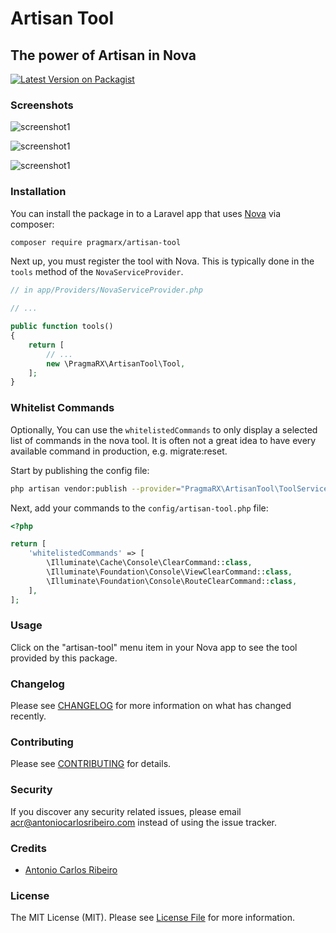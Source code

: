 
# Artisan Tool
## The power of Artisan in Nova

[![Latest Version on Packagist](https://img.shields.io/packagist/v/pragmarx/artisan-tool.svg?style=flat-square)](https://packagist.org/packages/pragmarx/artisan-tool)

### Screenshots

![screenshot1](docs/img/screenshot-1.png)

![screenshot1](docs/img/screenshot-2.png)

![screenshot1](docs/img/screenshot-3.png)

### Installation

You can install the package in to a Laravel app that uses [Nova](https://nova.laravel.com) via composer:

```bash
composer require pragmarx/artisan-tool
```

Next up, you must register the tool with Nova. This is typically done in the `tools` method of the `NovaServiceProvider`.

```php
// in app/Providers/NovaServiceProvider.php

// ...

public function tools()
{
    return [
        // ...
        new \PragmaRX\ArtisanTool\Tool,
    ];
}
```

### Whitelist Commands

Optionally, You can use the `whitelistedCommands` to only display a selected list of commands in the nova tool. It is often not a great idea to have every available command in production, e.g. migrate:reset. 

Start by publishing the config file:

```bash
php artisan vendor:publish --provider="PragmaRX\ArtisanTool\ToolServiceProvider" --tag="config"
```

Next, add your commands to the `config/artisan-tool.php` file:

```php
<?php

return [
    'whitelistedCommands' => [
        \Illuminate\Cache\Console\ClearCommand::class,
        \Illuminate\Foundation\Console\ViewClearCommand::class,
        \Illuminate\Foundation\Console\RouteClearCommand::class,
    ],
];
```

### Usage

Click on the "artisan-tool" menu item in your Nova app to see the tool provided by this package.

### Changelog

Please see [CHANGELOG](CHANGELOG.md) for more information on what has changed recently.

### Contributing

Please see [CONTRIBUTING](CONTRIBUTING.md) for details.

### Security

If you discover any security related issues, please email acr@antoniocarlosribeiro.com instead of using the issue tracker.

### Credits

- [Antonio Carlos Ribeiro](https://github.com/antonioribeiro)

### License

The MIT License (MIT). Please see [License File](LICENSE.md) for more information.
